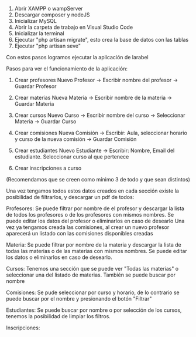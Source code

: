1. Abrir XAMPP o wampServer
2. Descargar composer y nodeJS
3. Inicializar MySQL
4. Abrir la carpeta de trabajo en Visual Studio Code
5. Inicializar la terminal 
6. Ejecutar "php artisan migrate", esto crea la base de datos con las tablas
7. Ejecutar "php artisan seve"

Con estos pasos logramos ejecutar la aplicación de larabel 

Pasos para ver el funcionamiento de la aplicación:
1. Crear profesores
    Nuevo Profesor -> Escribir nombre del profesor -> Guardar Profesor

2. Crear materias
    Nueva Materia -> Escribir nombre de la materia -> Guardar Materia

3. Crear cursos
    Nuevo Curso -> Escribir nombre del curso -> Seleccionar Materia -> Guardar Curso

4. Crear comisiones
    Nueva Comisión -> Escribir: Aula, seleccionar horario y curso de la nueva comisión -> Guardar Comisión 

5. Crear estudiantes
    Nuevo Estudiante -> Escribir: Nombre, Email del estudiante. Seleccionar curso al que pertenece 

6. Crear inscripciones a curso


(Recomendamos que se creen como mínimo 3 de todo y que sean distintos)

Una vez tengamos todos estos datos creados en cada sección existe la posibilidad de filtrarlos, y descargar un pdf de todos:

Profesores: 
Se puede filtrar por nombre de el profesor y descargar la lista de todos los profesores o de los profesores con mismos nombres.
Se puede editar los datos del profesor o eliminarlos en caso de desearlo
Una vez ya tengamos creada las comisiones, al crear un nuevo profesor aparecerá un listado con las comisiones disponibles creadas

Materia:
Se puede filtrar por nombre de la materia y descargar la lista de todas las materias o de las materias con mismos nombres.
Se puede editar los datos o eliminarlos en caso de desearlo.

Cursos:
Tenemos una sección que se puede ver "Todas las materias" o seleccionar una del listado de materias.
También se puede buscar por nombre

Comisiones: 
Se pude seleccionar por curso y horario, de lo contrario se puede buscar por el nombre y presionando el botón "Filtrar"

Estudiantes:
Se puede buscar por nombre o por selección de los cursos, tenemos la posibilidad de limpiar los filtros.

Inscripciones:
